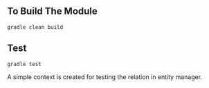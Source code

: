 ## To Build The Module
```gradle clean build```
## Test
```gradle test```

A simple context is created for testing the relation in entity manager.
